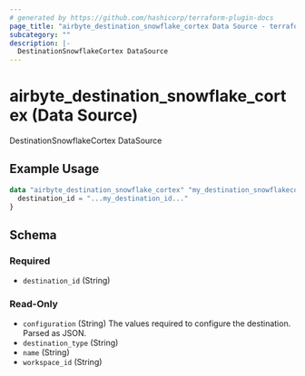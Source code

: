 ```yaml
---
# generated by https://github.com/hashicorp/terraform-plugin-docs
page_title: "airbyte_destination_snowflake_cortex Data Source - terraform-provider-airbyte"
subcategory: ""
description: |-
  DestinationSnowflakeCortex DataSource
---
```


# airbyte_destination_snowflake_cortex (Data Source)

DestinationSnowflakeCortex DataSource

## Example Usage

```terraform
data "airbyte_destination_snowflake_cortex" "my_destination_snowflakecortex" {
  destination_id = "...my_destination_id..."
}
```

<!-- schema generated by tfplugindocs -->
## Schema

### Required

- `destination_id` (String)

### Read-Only

- `configuration` (String) The values required to configure the destination. Parsed as JSON.
- `destination_type` (String)
- `name` (String)
- `workspace_id` (String)


